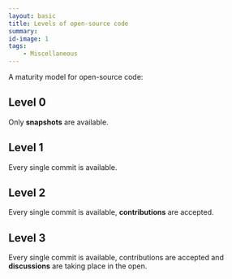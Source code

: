 ```yaml
---
layout: basic
title: Levels of open-source code
summary:
id-image: 1
tags:
    - Miscellaneous
---
```


A maturity model for open-source code:

## Level 0

Only **snapshots** are available.

## Level 1

Every single commit is available.

## Level 2

Every single commit is available, **contributions** are accepted.

## Level 3

Every single commit is available, contributions are accepted and **discussions** are taking place in the open.
